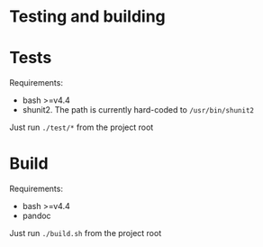 Testing and building
================================

# Tests

Requirements:

* bash >=v4.4
* shunit2. The path is currently hard-coded to `/usr/bin/shunit2`

Just run `./test/*` from the project root

# Build

Requirements:

* bash >=v4.4
* pandoc

Just run `./build.sh` from the project root
